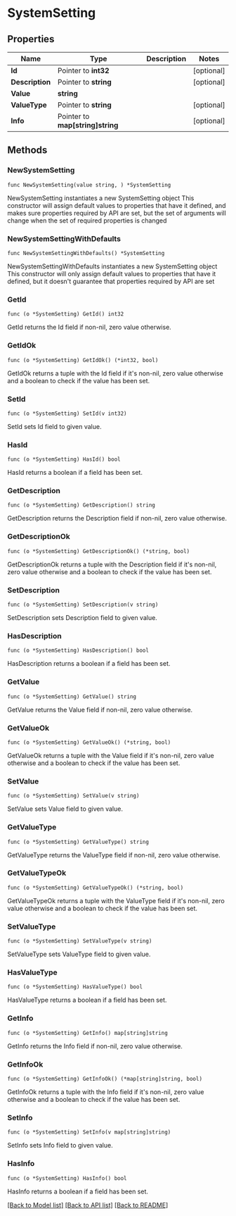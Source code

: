 # SystemSetting

## Properties

Name | Type | Description | Notes
------------ | ------------- | ------------- | -------------
**Id** | Pointer to **int32** |  | [optional] 
**Description** | Pointer to **string** |  | [optional] 
**Value** | **string** |  | 
**ValueType** | Pointer to **string** |  | [optional] 
**Info** | Pointer to **map[string]string** |  | [optional] 

## Methods

### NewSystemSetting

`func NewSystemSetting(value string, ) *SystemSetting`

NewSystemSetting instantiates a new SystemSetting object
This constructor will assign default values to properties that have it defined,
and makes sure properties required by API are set, but the set of arguments
will change when the set of required properties is changed

### NewSystemSettingWithDefaults

`func NewSystemSettingWithDefaults() *SystemSetting`

NewSystemSettingWithDefaults instantiates a new SystemSetting object
This constructor will only assign default values to properties that have it defined,
but it doesn't guarantee that properties required by API are set

### GetId

`func (o *SystemSetting) GetId() int32`

GetId returns the Id field if non-nil, zero value otherwise.

### GetIdOk

`func (o *SystemSetting) GetIdOk() (*int32, bool)`

GetIdOk returns a tuple with the Id field if it's non-nil, zero value otherwise
and a boolean to check if the value has been set.

### SetId

`func (o *SystemSetting) SetId(v int32)`

SetId sets Id field to given value.

### HasId

`func (o *SystemSetting) HasId() bool`

HasId returns a boolean if a field has been set.

### GetDescription

`func (o *SystemSetting) GetDescription() string`

GetDescription returns the Description field if non-nil, zero value otherwise.

### GetDescriptionOk

`func (o *SystemSetting) GetDescriptionOk() (*string, bool)`

GetDescriptionOk returns a tuple with the Description field if it's non-nil, zero value otherwise
and a boolean to check if the value has been set.

### SetDescription

`func (o *SystemSetting) SetDescription(v string)`

SetDescription sets Description field to given value.

### HasDescription

`func (o *SystemSetting) HasDescription() bool`

HasDescription returns a boolean if a field has been set.

### GetValue

`func (o *SystemSetting) GetValue() string`

GetValue returns the Value field if non-nil, zero value otherwise.

### GetValueOk

`func (o *SystemSetting) GetValueOk() (*string, bool)`

GetValueOk returns a tuple with the Value field if it's non-nil, zero value otherwise
and a boolean to check if the value has been set.

### SetValue

`func (o *SystemSetting) SetValue(v string)`

SetValue sets Value field to given value.


### GetValueType

`func (o *SystemSetting) GetValueType() string`

GetValueType returns the ValueType field if non-nil, zero value otherwise.

### GetValueTypeOk

`func (o *SystemSetting) GetValueTypeOk() (*string, bool)`

GetValueTypeOk returns a tuple with the ValueType field if it's non-nil, zero value otherwise
and a boolean to check if the value has been set.

### SetValueType

`func (o *SystemSetting) SetValueType(v string)`

SetValueType sets ValueType field to given value.

### HasValueType

`func (o *SystemSetting) HasValueType() bool`

HasValueType returns a boolean if a field has been set.

### GetInfo

`func (o *SystemSetting) GetInfo() map[string]string`

GetInfo returns the Info field if non-nil, zero value otherwise.

### GetInfoOk

`func (o *SystemSetting) GetInfoOk() (*map[string]string, bool)`

GetInfoOk returns a tuple with the Info field if it's non-nil, zero value otherwise
and a boolean to check if the value has been set.

### SetInfo

`func (o *SystemSetting) SetInfo(v map[string]string)`

SetInfo sets Info field to given value.

### HasInfo

`func (o *SystemSetting) HasInfo() bool`

HasInfo returns a boolean if a field has been set.


[[Back to Model list]](../README.md#documentation-for-models) [[Back to API list]](../README.md#documentation-for-api-endpoints) [[Back to README]](../README.md)


